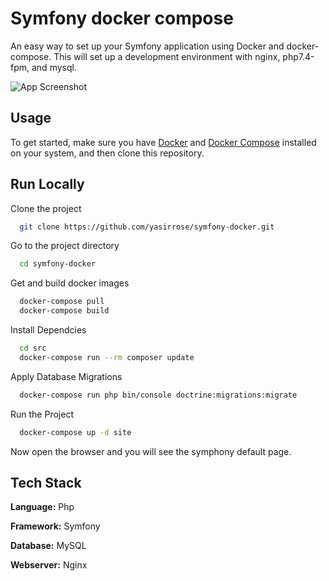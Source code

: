 
# Symfony docker compose
An easy way to set up your Symfony application using Docker and docker-compose. This will set up a development environment with nginx, php7.4-fpm, and mysql.


![App Screenshot](https://i.imgur.com/JbX2RnS.png)

## Usage

To get started, make sure you have [Docker](https://docs.docker.com/docker-for-mac/install/) and [Docker Compose](https://docs.docker.com/compose/install/) installed on your system, and then clone this repository.

## Run Locally

Clone the project
```bash
  git clone https://github.com/yasirrose/symfony-docker.git
```

Go to the project directory

```bash
  cd symfony-docker
```
Get and build docker images
```bash
  docker-compose pull
  docker-compose build
```

Install Dependcies

```bash
  cd src
  docker-compose run --rm composer update
```
Apply Database Migrations

```bash
  docker-compose run php bin/console doctrine:migrations:migrate
```

Run the Project
```bash
  docker-compose up -d site
```
Now open the browser and you will see the symphony default page.



## Tech Stack

**Language:** Php

**Framework:** Symfony

**Database:** MySQL

**Webserver:** Nginx

